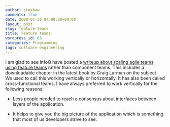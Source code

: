 ```yaml
---
author: steshaw
comments: true
date: 2008-07-30 04:08:20+00:00
layout: post
slug: feature-teams
title: Feature teams
wordpress_id: 83
categories: Programming
tags: software-engineering
---
```


I am glad to see InfoQ have posted a [writeup about scaling agile teams using feature teams](http://www.infoq.com/articles/scaling-lean-agile-feature-teams) rather than component teams. This includes a downloadable chapter in the latest book by Craig Larman on the subject. We used to call this working vertically or horizontally. It has also been called cross-functional teams. I have always preferred to work vertically for the following reasons:




	
  * Less people needed to reach a consensus about interfaces between layers of the application.
 

	
  * It helps to give you the big picture of the application which is something that most of us developers strive to see.


